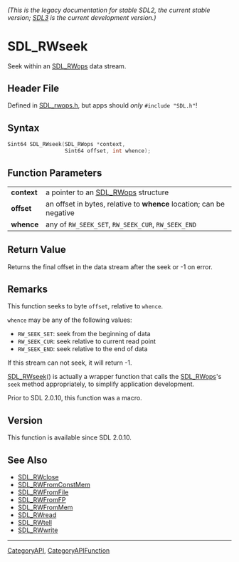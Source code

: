 ###### (This is the legacy documentation for stable SDL2, the current stable version; [SDL3](https://wiki.libsdl.org/SDL3/) is the current development version.)
# SDL_RWseek

Seek within an [SDL_RWops](SDL_RWops) data stream.

## Header File

Defined in [SDL_rwops.h](https://github.com/libsdl-org/SDL/blob/SDL2/include/SDL_rwops.h), but apps should _only_ `#include "SDL.h"`!

## Syntax

```c
Sint64 SDL_RWseek(SDL_RWops *context,
                  Sint64 offset, int whence);

```

## Function Parameters

|                 |                                                                      |
| --------------- | -------------------------------------------------------------------- |
| **context**     | a pointer to an [SDL_RWops](SDL_RWops) structure                     |
| **offset**      | an offset in bytes, relative to **whence** location; can be negative |
| **whence**      | any of `RW_SEEK_SET`, `RW_SEEK_CUR`, `RW_SEEK_END`                   |

## Return Value

Returns the final offset in the data stream after the seek or -1 on error.

## Remarks

This function seeks to byte `offset`, relative to `whence`.

`whence` may be any of the following values:

- `RW_SEEK_SET`: seek from the beginning of data
- `RW_SEEK_CUR`: seek relative to current read point
- `RW_SEEK_END`: seek relative to the end of data

If this stream can not seek, it will return -1.

[SDL_RWseek](SDL_RWseek)() is actually a wrapper function that calls the
[SDL_RWops](SDL_RWops)'s `seek` method appropriately, to simplify
application development.

Prior to SDL 2.0.10, this function was a macro.

## Version

This function is available since SDL 2.0.10.

## See Also

* [SDL_RWclose](SDL_RWclose)
* [SDL_RWFromConstMem](SDL_RWFromConstMem)
* [SDL_RWFromFile](SDL_RWFromFile)
* [SDL_RWFromFP](SDL_RWFromFP)
* [SDL_RWFromMem](SDL_RWFromMem)
* [SDL_RWread](SDL_RWread)
* [SDL_RWtell](SDL_RWtell)
* [SDL_RWwrite](SDL_RWwrite)

----
[CategoryAPI](CategoryAPI), [CategoryAPIFunction](CategoryAPIFunction)

